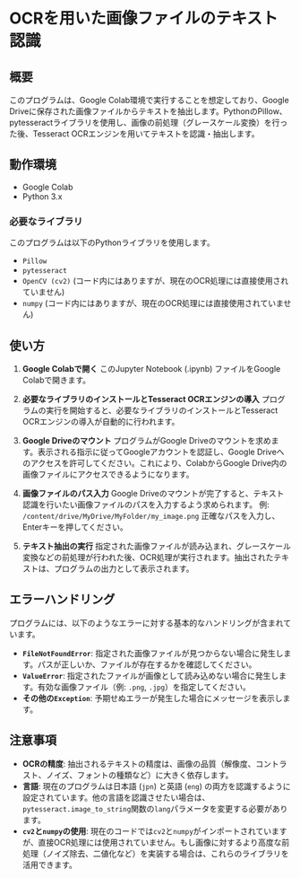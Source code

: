 # OCRを用いた画像ファイルのテキスト認識

## 概要

このプログラムは、Google Colab環境で実行することを想定しており、Google Driveに保存された画像ファイルからテキストを抽出します。PythonのPillow、pytesseractライブラリを使用し、画像の前処理（グレースケール変換）を行った後、Tesseract OCRエンジンを用いてテキストを認識・抽出します。

## 動作環境

* Google Colab
* Python 3.x

### 必要なライブラリ

このプログラムは以下のPythonライブラリを使用します。
* `Pillow`
* `pytesseract`
* `OpenCV (cv2)` (コード内にはありますが、現在のOCR処理には直接使用されていません)
* `numpy` (コード内にはありますが、現在のOCR処理には直接使用されていません)

## 使い方

1.  **Google Colabで開く**
    このJupyter Notebook (.ipynb) ファイルをGoogle Colabで開きます。

2.  **必要なライブラリのインストールとTesseract OCRエンジンの導入**
    プログラムの実行を開始すると、必要なライブラリのインストールとTesseract OCRエンジンの導入が自動的に行われます。

3.  **Google Driveのマウント**
    プログラムがGoogle Driveのマウントを求めます。表示される指示に従ってGoogleアカウントを認証し、Google Driveへのアクセスを許可してください。これにより、ColabからGoogle Drive内の画像ファイルにアクセスできるようになります。

4.  **画像ファイルのパス入力**
    Google Driveのマウントが完了すると、テキスト認識を行いたい画像ファイルのパスを入力するよう求められます。
    例: `/content/drive/MyDrive/MyFolder/my_image.png`
    正確なパスを入力し、Enterキーを押してください。

5.  **テキスト抽出の実行**
    指定された画像ファイルが読み込まれ、グレースケール変換などの前処理が行われた後、OCR処理が実行されます。抽出されたテキストは、プログラムの出力として表示されます。

## エラーハンドリング

プログラムには、以下のようなエラーに対する基本的なハンドリングが含まれています。

* **`FileNotFoundError`**: 指定された画像ファイルが見つからない場合に発生します。パスが正しいか、ファイルが存在するかを確認してください。
* **`ValueError`**: 指定されたファイルが画像として読み込めない場合に発生します。有効な画像ファイル（例: `.png`, `.jpg`）を指定してください。
* **その他の`Exception`**: 予期せぬエラーが発生した場合にメッセージを表示します。

## 注意事項

* **OCRの精度**: 抽出されるテキストの精度は、画像の品質（解像度、コントラスト、ノイズ、フォントの種類など）に大きく依存します。
* **言語**: 現在のプログラムは日本語 (`jpn`) と英語 (`eng`) の両方を認識するように設定されています。他の言語を認識させたい場合は、`pytesseract.image_to_string`関数の`lang`パラメータを変更する必要があります。
* **`cv2`と`numpy`の使用**: 現在のコードでは`cv2`と`numpy`がインポートされていますが、直接OCR処理には使用されていません。もし画像に対するより高度な前処理（ノイズ除去、二値化など）を実装する場合は、これらのライブラリを活用できます。
